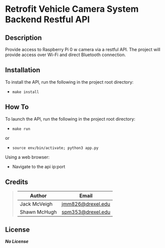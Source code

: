 # Retrofit Vehicle Camera System Backend Restful API

## Description
Provide access to Raspberry Pi 0 w camera via a restful API. The project will provide access over Wi-Fi and direct Bluetooth connection.

## Installation
To install the API, run the following in the project root directory:
* `make install`

## How To
To launch the API, run the following in the project root directory:
* `make run`

or 

* `source env/bin/activate; python3 app.py`

Using a web browser:
* Navigate to the api ip:port

## Credits
>| Author | Email |
>|-------------|-------|
>Jack McVeigh | <jmm826@drexel.edu> |
>Shawn McHugh | <spm353@drexel.edu> |

## License
***No License***
